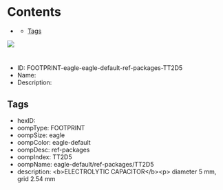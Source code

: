 



Contents
========

* [](#)
	* [Tags](#tags)
  
![][im]
# 

- ID: FOOTPRINT-eagle-eagle-default-ref-packages-TT2D5
- Name: 
- Description: 

## Tags

- hexID: 
- oompType: FOOTPRINT
- oompSize: eagle
- oompColor: eagle-default
- oompDesc: ref-packages
- oompIndex: TT2D5
- oompName: eagle-default/ref-packages/TT2D5
- description: &lt;b&gt;ELECTROLYTIC CAPACITOR&lt;/b&gt;&lt;p&gt;&#xD;
diameter 5 mm, grid 2.54 mm



[im]: image.png
